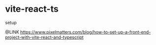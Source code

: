 # vite-react-ts
setup

@LINK
https://www.pixelmatters.com/blog/how-to-set-up-a-front-end-project-with-vite-react-and-typescript
